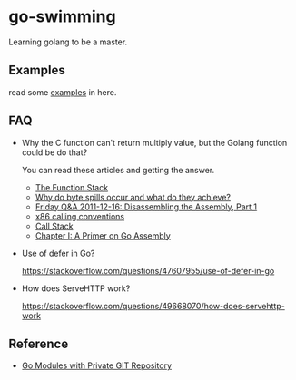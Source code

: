 # go-swimming
Learning golang to be a master.

## Examples

read some [examples](./docs/example.md) in here.

## FAQ

- Why the C function can't return multiply value, but the Golang function could be do that?

  You can read these articles and getting the answer.

  - [The Function Stack](https://www.tenouk.com/Bufferoverflowc/Bufferoverflow2a.html)
  - [Why do byte spills occur and what do they achieve?](https://stackoverflow.com/questions/16453314/why-do-byte-spills-occur-and-what-do-they-achieve)
  - [Friday Q&A 2011-12-16: Disassembling the Assembly, Part 1](https://mikeash.com/pyblog/friday-qa-2011-12-16-disassembling-the-assembly-part-1.html)
  - [x86 calling conventions](https://en.wikipedia.org/wiki/X86_calling_conventions)
  - [Call Stack](https://en.wikipedia.org/wiki/Call_stack)
  - [Chapter I: A Primer on Go Assembly](https://github.com/teh-cmc/go-internals/blob/master/chapter1_assembly_primer/README.md)

- Use of defer in Go?

  https://stackoverflow.com/questions/47607955/use-of-defer-in-go

- How does ServeHTTP work?

  https://stackoverflow.com/questions/49668070/how-does-servehttp-work

## Reference

- [Go Modules with Private GIT Repository](https://medium.com/swlh/go-modules-with-private-git-repository-3940b6835727)